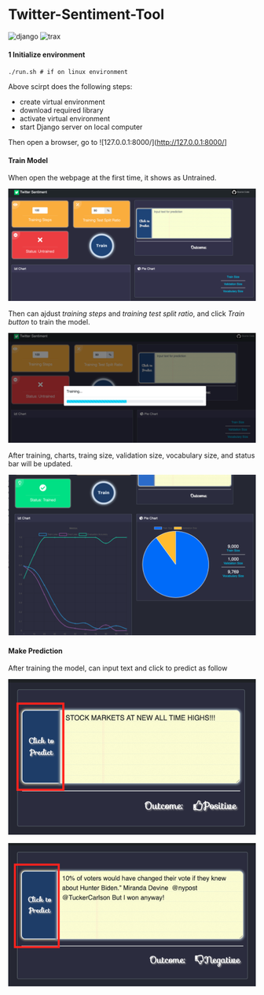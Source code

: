 # Twitter-Sentiment-Tool

![django](https://github.com/django/django)
![trax](https://github.com/google/trax)

#### 1 Initialize environment 


```
./run.sh # if on linux environment
```

Above scirpt does the following steps:

- create virtual environment
- download required library 
- activate virtual environment
- start Django server on local computer

Then open a browser, go to ![127.0.0.1:8000/](http://127.0.0.1:8000/]

#### Train Model 

When open the webpage at the first time, it shows as Untrained. 

![untrained](img/untrained.png)

Then can ajdust *training steps* and *training test split ratio*, and click *Train button* to train the model. 

![untrained](img/training.png)

After training, charts, traing size, validation size, vocabulary size, and status bar will be updated. 


![untrained](img/trained.png)


#### Make Prediction

After training the model, can input text and click to predict as follow

![untrained](img/positive.png)

![untrained](img/negative.png)

